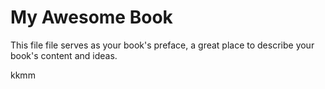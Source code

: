 # My Awesome Book

This file file serves as your book's preface, a great place to describe your book's content and ideas.









kkmm

